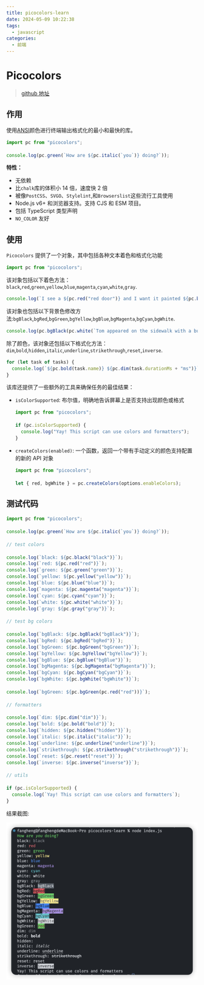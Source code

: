 ```yaml
---
title: picocolors-learn
date: 2024-05-09 10:22:38
tags:
  - javascript
categories:
  - 前端
---
```


# Picocolors

> [github 地址](https://github.com/alexeyraspopov/picocolors)

## 作用

使用[ANSI](https://en.wikipedia.org/wiki/ANSI_escape_code#Colors)颜色进行终端输出格式化的最小和最快的库。

```js
import pc from "picocolors";

console.log(pc.green(`How are ${pc.italic(`you`)} doing?`));
```

**特性：**

- 无依赖
- 比`chalk`库的体积小 14 倍，速度快 2 倍
- 被像`PostCSS`、`SVGO`、`Stylelint`,和`Browserslist`这些流行工具使用
- Node.js v6+ 和浏览器支持。支持 CJS 和 ESM 项目。
- 包括 TypeScript 类型声明
- `NO_COLOR` 友好

<!-- more -->

## 使用

`Picocolors` 提供了一个对象，其中包括各种文本着色和格式化功能

```js
import pc from "picocolors";
```

该对象包括以下着色方法：`black`,`red`,`green`,`yellow`,`blue`,`magenta`,`cyan`,`white`,`gray`.

```js
console.log(`I see a ${pc.red("red door")} and I want it painted ${pc.black("black")}`);
```

该对象也包括以下背景色修改方法:`bgBlack`,`bgRed`,`bgGreen`,`bgYellow`,`bgBlue`,`bgMagenta`,`bgCyan`,`bgWhite`.

```js
console.log(pc.bgBlack(pc.white(`Tom appeared on the sidewalk with a bucket of whitewash and a long-handled brush.`)));
```

除了颜色，该对象还包括以下格式化方法：`dim`,`bold`,`hidden`,`italic`,`underline`,`strikethrough`,`reset`,`inverse`.

```js
for (let task of tasks) {
  console.log(`${pc.bold(task.name)} ${pc.dim(task.durationMs + "ms")}`);
}
```

该库还提供了一些额外的工具来确保任务的最佳结果：

- `isColorSupported`: 布尔值，明确地告诉屏幕上是否支持出现颜色或格式

  ```js
  import pc from "picocolors";

  if (pc.isColorSupported) {
    console.log("Yay! This script can use colors and formatters");
  }
  ```

- `createColors(enabled)`: 一个函数，返回一个带有手动定义的颜色支持配置的新的 API 对象

  ```js
  import pc from "picocolors";

  let { red, bgWhite } = pc.createColors(options.enableColors);
  ```

## 测试代码

```js
import pc from "picocolors";

console.log(pc.green(`How are ${pc.italic(`you`)} doing?`));

// test colors

console.log(`black: ${pc.black("black")}`);
console.log(`red: ${pc.red("red")}`);
console.log(`green: ${pc.green("green")}`);
console.log(`yellow: ${pc.yellow("yellow")}`);
console.log(`blue: ${pc.blue("blue")}`);
console.log(`magenta: ${pc.magenta("magenta")}`);
console.log(`cyan: ${pc.cyan("cyan")}`);
console.log(`white: ${pc.white("white")}`);
console.log(`gray: ${pc.gray("gray")}`);

// test bg colors

console.log(`bgBlack: ${pc.bgBlack("bgBlack")}`);
console.log(`bgRed: ${pc.bgRed("bgRed")}`);
console.log(`bgGreen: ${pc.bgGreen("bgGreen")}`);
console.log(`bgYellow: ${pc.bgYellow("bgYellow")}`);
console.log(`bgBlue: ${pc.bgBlue("bgBlue")}`);
console.log(`bgMagenta: ${pc.bgMagenta("bgMagenta")}`);
console.log(`bgCyan: ${pc.bgCyan("bgCyan")}`);
console.log(`bgWhite: ${pc.bgWhite("bgWhite")}`);

console.log(`bgGreen: ${pc.bgGreen(pc.red("red"))}`);

// formatters

console.log(`dim: ${pc.dim("dim")}`);
console.log(`bold: ${pc.bold("bold")}`);
console.log(`hidden: ${pc.hidden("hidden")}`);
console.log(`italic: ${pc.italic("italic")}`);
console.log(`underline: ${pc.underline("underline")}`);
console.log(`strikethrough: ${pc.strikethrough("strikethrough")}`);
console.log(`reset: ${pc.reset("reset")}`);
console.log(`inverse: ${pc.inverse("inverse")}`);

// utils

if (pc.isColorSupported) {
  console.log(`Yay! This script can use colors and formatters`);
}
```

结果截图:

![learn_picocolors](../images/js-res/learn_picocolors.jpg)

